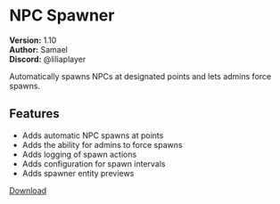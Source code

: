 # NPC Spawner

**Version:** 1.10  
**Author:** Samael  
**Discord:** @liliaplayer  

Automatically spawns NPCs at designated points and lets admins force spawns.

## Features

- Adds automatic NPC spawns at points
- Adds the ability for admins to force spawns
- Adds logging of spawn actions
- Adds configuration for spawn intervals
- Adds spawner entity previews

[Download](https://github.com/LiliaFramework/Modules/raw/refs/heads/gh-pages/npcspawner.zip)
